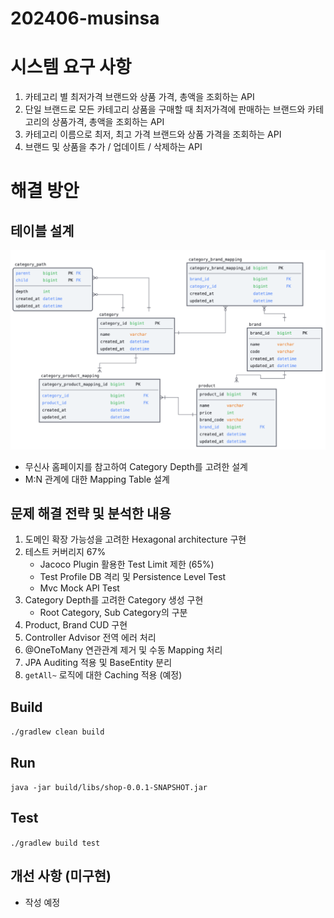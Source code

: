 # 202406-musinsa

# 시스템 요구 사항
1. 카테고리 별 최저가격 브랜드와 상품 가격, 총액을 조회하는 API
2. 단일 브랜드로 모든 카테고리 상품을 구매할 때 최저가격에 판매하는 브랜드와 카테고리의 상품가격, 총액을 조회하는 API
3. 카테고리 이름으로 최저, 최고 가격 브랜드와 상품 가격을 조회하는 API
4. 브랜드 및 상품을 추가 / 업데이트 / 삭제하는 API

# 해결 방안
## 테이블 설계
![DB SCHEMA](erd.png)
- 무신사 홈페이지를 참고하여 Category Depth를 고려한 설계
- M:N 관계에 대한 Mapping Table 설계

## 문제 해결 전략 및 분석한 내용
1. 도메인 확장 가능성을 고려한 Hexagonal architecture 구현
2. 테스트 커버리지 67%
   - Jacoco Plugin 활용한 Test Limit 제한 (65%) 
   - Test Profile DB 격리 및 Persistence Level Test
   - Mvc Mock API Test
3. Category Depth를 고려한 Category 생성 구현
   - Root Category, Sub Category의 구분
4. Product, Brand CUD 구현
5. Controller Advisor 전역 에러 처리 
6. @OneToMany 연관관계 제거 및 수동 Mapping 처리
7. JPA Auditing 적용 및 BaseEntity 분리
8. `getAll~` 로직에 대한 Caching 적용 (예정)


## Build
```./gradlew clean build```

## Run

```java -jar build/libs/shop-0.0.1-SNAPSHOT.jar ```

## Test

```./gradlew build test```

## 개선 사항 (미구현)
- 작성 예정 
